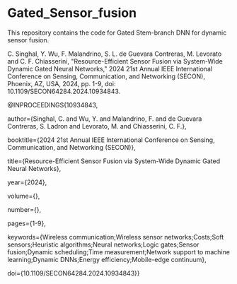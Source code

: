 # Gated_Sensor_fusion
This repository contains the code for Gated Stem-branch DNN for dynamic sensor fusion.

C. Singhal, Y. Wu, F. Malandrino, S. L. de Guevara Contreras, M. Levorato and C. F. Chiasserini, "Resource-Efficient Sensor Fusion via System-Wide Dynamic Gated Neural Networks," 2024 21st Annual IEEE International Conference on Sensing, Communication, and Networking (SECON), Phoenix, AZ, USA, 2024, pp. 1-9, doi: 10.1109/SECON64284.2024.10934843.

@INPROCEEDINGS{10934843,

  author={Singhal, C. and Wu, Y. and Malandrino, F. and de Guevara Contreras, S. Ladron and Levorato, M. and Chiasserini, C. F.},
  
  booktitle={2024 21st Annual IEEE International Conference on Sensing, Communication, and Networking (SECON)}, 
  
  title={Resource-Efficient Sensor Fusion via System-Wide Dynamic Gated Neural Networks}, 
  
  year={2024},
  
  volume={},
  
  number={},
  
  pages={1-9},
  
  keywords={Wireless communication;Wireless sensor networks;Costs;Soft sensors;Heuristic algorithms;Neural networks;Logic gates;Sensor fusion;Dynamic scheduling;Time measurement;Network support to machine learning;Dynamic DNNs;Energy efficiency;Mobile-edge continuum},
  
  doi={10.1109/SECON64284.2024.10934843}}

